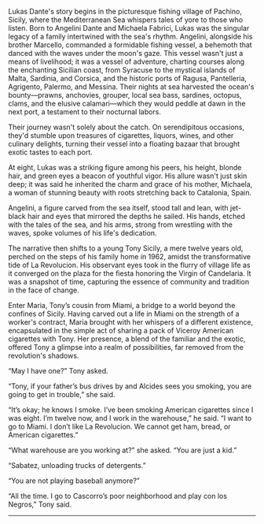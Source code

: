 Lukas Dante's story begins in the picturesque fishing village of Pachino, Sicily, where the Mediterranean Sea whispers tales of yore to those who listen. Born to Angelini Dante and Michaela Fabrici, Lukas was the singular legacy of a family intertwined with the sea's rhythm. Angelini, alongside his brother Marcello, commanded a formidable fishing vessel, a behemoth that danced with the waves under the moon's gaze. This vessel wasn't just a means of livelihood; it was a vessel of adventure, charting courses along the enchanting Sicilian coast, from Syracuse to the mystical islands of Malta, Sardinia, and Corsica, and the historic ports of Ragusa, Pantelleria, Agrigento, Palermo, and Messina. Their nights at sea harvested the ocean's bounty—prawns, anchovies, grouper, local sea bass, sardines, octopus, clams, and the elusive calamari—which they would peddle at dawn in the next port, a testament to their nocturnal labors.

Their journey wasn't solely about the catch. On serendipitous occasions, they'd stumble upon treasures of cigarettes, liquors, wines, and other culinary delights, turning their vessel into a floating bazaar that brought exotic tastes to each port.

At eight, Lukas was a striking figure among his peers, his height, blonde hair, and green eyes a beacon of youthful vigor. His allure wasn't just skin deep; it was said he inherited the charm and grace of his mother, Michaela, a woman of stunning beauty with roots stretching back to Catalonia, Spain.

Angelini, a figure carved from the sea itself, stood tall and lean, with jet-black hair and eyes that mirrored the depths he sailed. His hands, etched with the tales of the sea, and his arms, strong from wrestling with the waves, spoke volumes of his life's dedication.

The narrative then shifts to a young Tony Sicily, a mere twelve years old, perched on the steps of his family home in 1962, amidst the transformative tide of La Revolucion. His observant eyes took in the flurry of village life as it converged on the plaza for the fiesta honoring the Virgin of Candelaria. It was a snapshot of time, capturing the essence of community and tradition in the face of change.

Enter Maria, Tony’s cousin from Miami, a bridge to a world beyond the confines of Sicily. Having carved out a life in Miami on the strength of a worker's contract, Maria brought with her whispers of a different existence, encapsulated in the simple act of sharing a pack of Viceroy American cigarettes with Tony. Her presence, a blend of the familiar and the exotic, offered Tony a glimpse into a realm of possibilities, far removed from the revolution's shadows.

“May I have one?” Tony asked.

“Tony, if your father’s bus drives by and Alcides sees you smoking, you are going to get in trouble,” she said.

“It’s okay; he knows I smoke. I’ve been smoking American cigarettes since I was eight. I’m twelve now, and I work in the warehouse,” he said. “I want to go to Miami. I don’t like La Revolucion. We cannot get ham, bread, or American cigarettes.”

“What warehouse are you working at?” she asked. “You are just a kid.”

“Sabatez, unloading trucks of detergents.”

“You are not playing baseball anymore?”

“All the time. I go to Cascorro’s poor neighborhood and play con los Negros,” Tony said.

***


